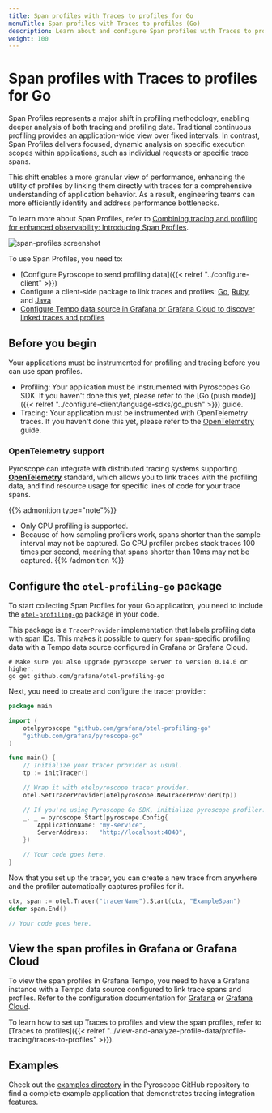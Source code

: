 ```yaml
---
title: Span profiles with Traces to profiles for Go
menuTitle: Span profiles with Traces to profiles (Go)
description: Learn about and configure Span profiles with Traces to profiles in Grafana for the Go language.
weight: 100
---
```


# Span profiles with Traces to profiles for Go

Span Profiles represents a major shift in profiling methodology, enabling deeper analysis of both tracing and profiling data.
Traditional continuous profiling provides an application-wide view over fixed intervals.
In contrast, Span Profiles delivers focused, dynamic analysis on specific execution scopes within applications, such as individual requests or specific trace spans.

This shift enables a more granular view of performance, enhancing the utility of profiles by linking them directly with traces for a comprehensive understanding of application behavior. As a result, engineering teams can more efficiently identify and address performance bottlenecks.

To learn more about Span Profiles, refer to [Combining tracing and profiling for enhanced observability: Introducing Span Profiles](/blog/2024/02/06/combining-tracing-and-profiling-for-enhanced-observability-introducing-span-profiles/).

![span-profiles screenshot](https://grafana.com/static/img/docs/tempo/profiles/tempo-profiles-Span-link-profile-data-source.png)

To use Span Profiles, you need to:

* [Configure Pyroscope to send profiling data]({{< relref "../configure-client" >}})
* Configure a client-side package to link traces and profiles: [Go](https://github.com/grafana/otel-profiling-go), [Ruby](https://github.com/grafana/otel-profiling-ruby), and [Java](https://github.com/grafana/otel-profiling-java)
* [Configure Tempo data source in Grafana or Grafana Cloud to discover linked traces and profiles](/grafana-cloud/connect-externally-hosted/data-sources/tempo/configure-tempo-data-source/)

## Before you begin

Your applications must be instrumented for profiling and tracing before you can use span profiles.

* Profiling: Your application must be instrumented with Pyroscopes Go SDK. If you haven't done this yet, please refer to the [Go (push mode)]({{< relref "../configure-client/language-sdks/go_push" >}}) guide.
* Tracing: Your application must be instrumented with OpenTelemetry traces. If you haven't done this yet, please refer to the [OpenTelemetry](https://opentelemetry.io/docs/go/getting-started/) guide.

### OpenTelemetry support

Pyroscope can integrate with distributed tracing systems supporting [**OpenTelemetry**](https://opentelemetry.io/docs/instrumentation/go/getting-started/) standard, which allows you to
link traces with the profiling data, and find resource usage for specific lines of code for your trace spans.

{{% admonition type="note"%}}
 * Only CPU profiling is supported.
 * Because of how sampling profilers work, spans shorter than the sample interval may not be captured. Go CPU profiler probes stack traces 100 times per second, meaning that spans shorter than 10ms may not be captured.
{{% /admonition %}}

## Configure the `otel-profiling-go` package

To start collecting Span Profiles for your Go application, you need to include the [`otel-profiling-go`](https://github.com/pyroscope-io/otel-profiling-go) package in your code.

This package is a `TracerProvider` implementation that labels profiling data with span IDs. This makes it possible to query for span-specific profiling data with a Tempo data source configured in Grafana or Grafana Cloud.

```shell
# Make sure you also upgrade pyroscope server to version 0.14.0 or higher.
go get github.com/grafana/otel-profiling-go
```

Next, you need to create and configure the tracer provider:

```go
package main

import (
	otelpyroscope "github.com/grafana/otel-profiling-go"
	"github.com/grafana/pyroscope-go"
)

func main() {
	// Initialize your tracer provider as usual.
	tp := initTracer()

	// Wrap it with otelpyroscope tracer provider.
	otel.SetTracerProvider(otelpyroscope.NewTracerProvider(tp))

	// If you're using Pyroscope Go SDK, initialize pyroscope profiler.
	_, _ = pyroscope.Start(pyroscope.Config{
		ApplicationName: "my-service",
		ServerAddress:   "http://localhost:4040",
	})

	// Your code goes here.
}
```

Now that you set up the tracer, you can create a new trace from anywhere and the profiler automatically captures profiles for it.
```go
ctx, span := otel.Tracer("tracerName").Start(ctx, "ExampleSpan")
defer span.End()

// Your code goes here.
```

## View the span profiles in Grafana or Grafana Cloud

To view the span profiles in Grafana Tempo, you need to have a Grafana instance with a Tempo data source configured to link trace spans and profiles.
Refer to the configuration documentation for [Grafana](/docs/grafana/<GRAFANA_VERSION>/datasources/tempo/configure-tempo-data-source) or [Grafana Cloud](/docs/grafana-cloud/connect-externally-hosted/data-sources/tempo/configure-tempo-data-source).

To learn how to set up Traces to profiles and view the span profiles, refer to [Traces to profiles]({{< relref "../view-and-analyze-profile-data/profile-tracing/traces-to-profiles" >}}).


## Examples

Check out the [examples directory](https://github.com/grafana/pyroscope/tree/main/examples/tracing/tempo) in the Pyroscope GitHub repository to
find a complete example application that demonstrates tracing integration features.

<!-- ## Using tracing exemplars manually

If you're not using open telemetry integration you can still use exemplars storage to store profiles associated with some execution context (e.g individual HTTP / GRPC request). To create exemplars you need to tag specific parts of your code with a special `profile_id` tag, for example, in golang you could do this:
```golang
pprof.Do(ctx, pprof.Labels("profile_id", "8474e98b95013e4f"), func(ctx context.Context) {
  slowRequest()
})
```

`"8474e98b95013e4f"` can be any ID that you use to identify execution contexts (individual HTTP / GRPC requests). -->